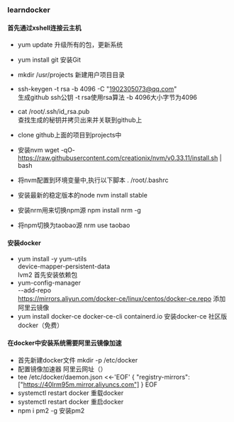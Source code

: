 ### learndocker
#### 首先通过xshell连接云主机
- yum update   升级所有的包，更新系统

- yum install git   安装Git
- mkdir /usr/projects    新建用户项目目录
- ssh-keygen -t rsa -b 4096 -C "1902305073@qq.com"  
生成github ssh公钥 -t rsa使用rsa算法 -b 4096大小字节为4096
- cat /root/.ssh/id_rsa.pub  
查找生成的秘钥并拷贝出来并关联到github上
- clone github上面的项目到projects中
- 安装nvm
wget -qO- https://raw.githubusercontent.com/creationix/nvm/v0.33.11/install.sh | bash
- 将nvm配置到环境变量中,执行以下脚本
. /root/.bashrc
- 安装最新的稳定版本的node
nvm install stable
- 安装nrm用来切换npm源
npm install nrm -g

- 将npm切换为taobao源
nrm use taobao

#### 安装docker 
- yum install -y yum-utils \
           device-mapper-persistent-data \
           lvm2
 首先安装依赖包
- yum-config-manager \
    --add-repo \
    https://mirrors.aliyun.com/docker-ce/linux/centos/docker-ce.repo
	添加阿里云镜像
- yum install docker-ce docker-ce-cli containerd.io	
安装docker-ce 社区版docker（免费）

#### 在docker中安装系统需要阿里云镜像加速
- 首先新建docker文件 mkdir -p /etc/docker
- 配置镜像加速器 阿里云网址（[](https://cr.console.aliyun.com/cn-beijing/instances/mirrors)）
- tee /etc/docker/daemon.json <<-'EOF'
{
  "registry-mirrors": ["https://40lrm95m.mirror.aliyuncs.com"]
}
EOF
- systemctl restart docker 重载docker
- systemctl restart docker 重启docker
- npm i pm2 -g  安装pm2